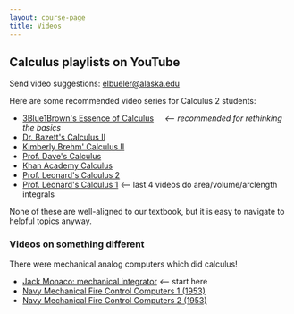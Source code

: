 ```yaml
---
layout: course-page
title: Videos
---
```


## Calculus playlists on YouTube

Send video suggestions: [elbueler@alaska.edu](mailto:elbueler@alaska.edu)

Here are some recommended video series for Calculus 2 students:

  * [3Blue1Brown's Essence of Calculus](https://www.youtube.com/playlist?list=PLZHQObOWTQDMsr9K-rj53DwVRMYO3t5Yr) &nbsp; &nbsp; <i><-- recommended for rethinking the basics</i>
  * [Dr. Bazett's Calculus II](https://www.youtube.com/playlist?list=PLHXZ9OQGMqxc4ySKTIW19TLrT91Ik9M4n)
  * [Kimberly Brehm' Calculus II](https://www.youtube.com/playlist?list=PLl-gb0E4MII1OxI-BbNkEhuwPHcKxuPSg)
  * [Prof. Dave's Calculus](https://www.youtube.com/playlist?list=PLybg94GvOJ9ELZEe9s2NXTKr41Yedbw7M)
  * [Khan Academy Calculus](https://www.youtube.com/playlist?list=PL19E79A0638C8D449)
  * [Prof. Leonard's Calculus 2](https://www.youtube.com/playlist?list=PLDesaqWTN6EQ2J4vgsN1HyBeRADEh4Cw-)
  * [Prof. Leonard's Calculus 1](https://www.youtube.com/playlist?list=PLF797E961509B4EB5) <-- last 4 videos do area/volume/arclength integrals

None of these are well-aligned to our textbook, but it is easy to navigate to helpful topics anyway.

### Videos on something different

There were mechanical analog computers which did calculus!

  * [Jack Monaco: mechanical integrator](https://www.youtube.com/watch?v=s-y_lnzWQjk&t=471s) <-- start here
  * [Navy Mechanical Fire Control Computers 1 (1953)](https://www.youtube.com/watch?v=lr1uK24SND8)
  * [Navy Mechanical Fire Control Computers 2 (1953)](https://www.youtube.com/watch?v=5GZa63x3k60)
